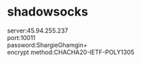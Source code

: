 # shadowsocks
server:45.94.255.237  
port:10011  
password:ShargieGhamgin+  
encrypt method:CHACHA20-IETF-POLY1305  
